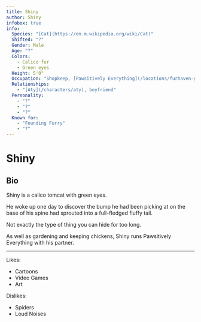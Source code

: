 ```yaml
---
title: Shiny
author: Shiny
infobox: true
info:
  Species: "[Cat](https://en.m.wikipedia.org/wiki/Cat)"
  Shifted: "?"
  Gender: Male
  Age: "?"
  Colors:
    - Calico fur
    - Green eyes
  Height: 5'0"
  Occupation: "Shopkeep, [Pawsitively Everything](/locations/furhaven-general-store)"
  Relationships:
    - "[Aty](/characters/aty), boyfriend"
  Personality:
    - "?"
    - "?"
    - "?"
  Known for:
    - "Founding Furry"
    - "?"
---
```


Shiny
=======

## Bio

Shiny is a calico tomcat with green eyes.

He woke up one day to discover the bump he had been picking at on the base of his spine had sprouted into a full-fledged fluffy tail.

Not exactly the type of thing you can hide for too long.

As well as gardening and keeping chickens, Shiny runs Pawsitively Everything with his partner.

---

Likes:

  * Cartoons
  * Video Games
  * Art

Dislikes:

  * Spiders
  * Loud Noises
